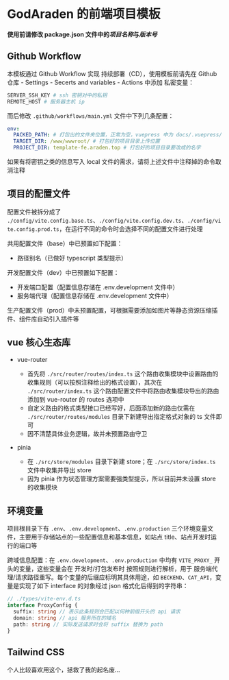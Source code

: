 # GodAraden 的前端项目模板

**使用前请修改 package.json 文件中的*项目名称*与*版本号***

## Github Workflow

本模板通过 Github Workflow 实现 持续部署（CD），使用模板前请先在 Github 仓库 - Settings - Secerts and variables - Actions 中添加 私密变量：

```bash
SERVER_SSH_KEY # ssh 密钥对中的私钥
REMOTE_HOST # 服务器主机 ip
```

而后修改 `.github/workflows/main.yml` 文件中下列几条配置：

```yaml
env:
  PACKED_PATH: # 打包出的文件夹位置，正常为空，vuepress 中为 docs/.vuepress/
  TARGET_DIR: /www/wwwroot/ # 打包好的项目目录上传位置
  PROJECT_DIR: template-fe.araden.top # 打包好的项目目录要改成的名字
```

如果有将密钥之类的信息写入 local 文件的需求，请将上述文件中注释掉的命令取消注释

## 项目的配置文件

配置文件被拆分成了 `./config/vite.config.base.ts`、`./config/vite.config.dev.ts`、`./config/vite.config.prod.ts`，在运行不同的命令时会选择不同的配置文件进行处理

共用配置文件（base）中已预置如下配置：

- 路径别名（已做好 typescript 类型提示）

开发配置文件（dev）中已预置如下配置：

- 开发端口配置（配置信息存储在 .env.development 文件中）
- 服务端代理（配置信息存储在 .env.development 文件中）

生产配置文件（prod）中未预置配置，可根据需要添加如图片等静态资源压缩插件、组件库自动引入插件等

## vue 核心生态库

- vue-router

  - 首先将 `./src/router/routes/index.ts` 这个路由收集模块中设置路由的收集规则（可以按照注释给出的格式设置），其次在 `./src/router/index.ts` 这个路由配置文件中将路由收集模块导出的路由添加到 vue-router 的 routes 选项中
  - 自定义路由的格式类型接口已经写好，后面添加新的路由仅需在 `./src/router/routes/modules` 目录下新建导出指定格式对象的 ts 文件即可
  - 因不清楚具体业务逻辑，故并未预置路由守卫

- pinia
  - 在 `./src/store/modules` 目录下新建 store；在 `./src/store/index.ts` 文件中收集并导出 store
  - 因为 pinia 作为状态管理方案需要强类型提示，所以目前并未设置 store 的收集模块

## 环境变量

项目根目录下有 `.env`、`.env.development`、`.env.production` 三个环境变量文件，主要用于存储站点的一些配置信息和基本信息，如站点 title、站点开发时运行的端口等

跨域信息配置：在 `.env.development`、`.env.production` 中均有 `VITE_PROXY_` 开头的变量，这些变量会在 开发时/打包发布时 按照规则进行解析，用于 服务端代理/请求路径重写。每个变量的后缀应标明其具体用途，如 `BECKEND`、`CAT_API`，变量是实现了如下 interface 的对象经过 json 格式化后得到的字符串：

```typescript
// ./types/vite-env.d.ts
interface ProxyConfig {
  suffix: string // 表示此条规则会匹配以何种前缀开头的 api 请求
  domain: string // api 服务所在的域名
  path: string // 实际发送请求时会将 suffix 替换为 path
}
```

## Tailwind CSS

个人比较喜欢用这个，拯救了我的起名废...
